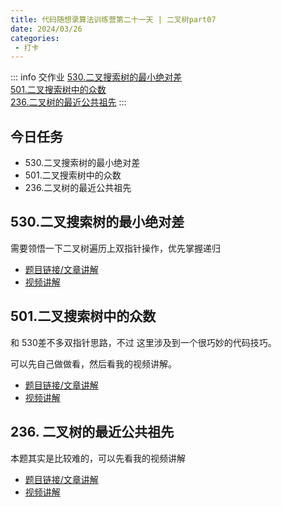 ```yaml
---
title: 代码随想录算法训练营第二十一天 | 二叉树part07
date: 2024/03/26
categories:
 - 打卡
---
```

::: info 交作业
[530.二叉搜索树的最小绝对差](/blogs/algorithm/leetcode530.md)<br/>
[501.二叉搜索树中的众数](/blogs/algorithm/leetcode501.md)<br/>
[236.二叉树的最近公共祖先](/blogs/algorithm/leetcode236.md)
:::

## 今日任务
- 530.二叉搜索树的最小绝对差
- 501.二叉搜索树中的众数
- 236.二叉树的最近公共祖先

## 530.二叉搜索树的最小绝对差 
需要领悟一下二叉树遍历上双指针操作，优先掌握递归 

- [题目链接/文章讲解](https://programmercarl.com/0530.%E4%BA%8C%E5%8F%89%E6%90%9C%E7%B4%A2%E6%A0%91%E7%9A%84%E6%9C%80%E5%B0%8F%E7%BB%9D%E5%AF%B9%E5%B7%AE.html)
- [视频讲解](https://www.bilibili.com/video/BV1DD4y11779)

## 501.二叉搜索树中的众数 
和 530差不多双指针思路，不过 这里涉及到一个很巧妙的代码技巧。

可以先自己做做看，然后看我的视频讲解。

- [题目链接/文章讲解](https://programmercarl.com/0501.%E4%BA%8C%E5%8F%89%E6%90%9C%E7%B4%A2%E6%A0%91%E4%B8%AD%E7%9A%84%E4%BC%97%E6%95%B0.html)
- [视频讲解](https://www.bilibili.com/video/BV1fD4y117gp)

## 236. 二叉树的最近公共祖先 
本题其实是比较难的，可以先看我的视频讲解 

- [题目链接/文章讲解](https://programmercarl.com/0236.%E4%BA%8C%E5%8F%89%E6%A0%91%E7%9A%84%E6%9C%80%E8%BF%91%E5%85%AC%E5%85%B1%E7%A5%96%E5%85%88.html)
- [视频讲解](https://www.bilibili.com/video/BV1jd4y1B7E2)
